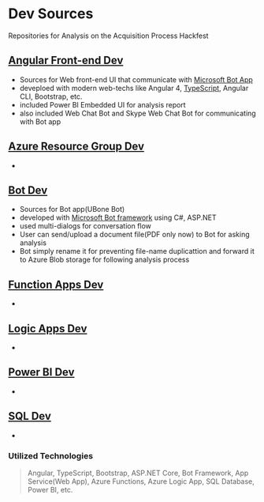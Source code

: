 # Dev Sources 

Repositories for Analysis on the Acquisition Process Hackfest

## [Angular Front-end Dev](/AngularWebDev)

- Sources for Web front-end UI that communicate with [Microsoft Bot App](https://dev.botframework.com/)
- deveploed with modern web-techs like Angular 4, [TypeScript](https://www.typescriptlang.org/), Angular CLI, Bootstrap, etc.
- included Power BI Embedded UI for analysis report
- also included Web Chat Bot and Skype Web Chat Bot for communicating with Bot app

## [Azure Resource Group Dev](/AzureResourceGroupDev)
- 

## [Bot Dev](/BotDev)

- Sources for Bot app(UBone Bot)
- developed with [Microsoft Bot framework](https://dev.botframework.com/) using C#, ASP.NET
- used multi-dialogs for conversation flow
- User can send/upload a document file(PDF only now) to Bot for asking analysis
- Bot simply rename it for preventing file-name duplicattion and forward it to Azure Blob storage for following analysis process

## [Function Apps Dev](/FunctionAppsDev)
- 

## [Logic Apps Dev](/LogicAppDev)
- 

## [Power BI Dev](/PowerBIDev)
- 

## [SQL Dev](/SQLDev)
- 


### Utilized Technologies
> Angular, TypeScript, Bootstrap, ASP.NET Core, Bot Framework, App Service(Web App), Azure Functions, Azure Logic App, SQL Database, Power BI, etc.